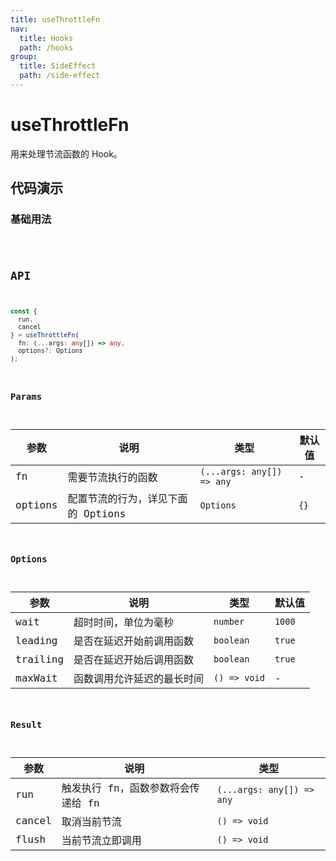 ```yaml
---
title: useThrottleFn
nav:
  title: Hooks
  path: /hooks
group:
  title: SideEffect
  path: /side-effect
---
```


# useThrottleFn

用来处理节流函数的 Hook。

## 代码演示

### 基础用法

<code src="./demo/demo1.tsx" />

## API

```typescript
const {
  run,
  cancel
} = useThrottleFn(
  fn: (...args: any[]) => any,
  options?: Options
);
```

### Params

| 参数    | 说明                               | 类型                      | 默认值 |
|---------|------------------------------------|---------------------------|--------|
| fn      | 需要节流执行的函数                 | `(...args: any[]) => any` | -      |
| options | 配置节流的行为，详见下面的 Options | `Options`                 | `{}`   |

### Options

| 参数     | 说明                       | 类型      | 默认值 |
|----------|----------------------------|-----------|--------|
| wait     | 超时时间，单位为毫秒       | `number`  | `1000` |
| leading  | 是否在延迟开始前调用函数 | `boolean` | `true` |
| trailing | 是否在延迟开始后调用函数 | `boolean` | `true` |
| maxWait | 函数调用允许延迟的最长时间 | `() => void` | -  |

### Result

| 参数   | 说明                               | 类型                       |
|--------|------------------------------------|----------------------------|
| run    | 触发执行 fn，函数参数将会传递给 fn | `(...args: any[]) => any` |
| cancel | 取消当前节流                       | `() => void`               |
| flush  | 当前节流立即调用                   | `() => void`               |
